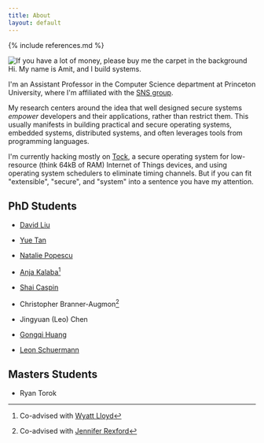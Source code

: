 ```yaml
---
title: About
layout: default
---
```


{% include references.md %}

![If you have a lot of money, please buy me the carpet in the
background](/assets/images/me.webp "If you have a lot of money, please buy me
the carpet in the background")  
Hi. My name is Amit, and I build systems.

I'm an Assistant Professor in the Computer Science department at Princeton
University, where I'm affiliated with the [SNS
group](https://sns.cs.princeton.edu).

My research centers around the idea that well designed secure systems _empower_
developers and their applications, rather than restrict them. This usually
manifests in building practical and secure operating systems, embedded systems,
distributed systems, and often leverages tools from programming languages.

I'm currently hacking mostly on [Tock](https://tockos.org), a secure operating
system for low-resource (think 64kB of RAM) Internet of Things devices, and
using operating system schedulers to eliminate timing channels. But if you can
fit "extensible", "secure", and "system" into a sentence you have my
attention.

## PhD Students

  * [David Liu](https://www.cs.princeton.edu/~hl7/)

  * [Yue Tan](https://www.cs.princeton.edu/~yuetan/)

  * [Natalie Popescu](https://www.cs.princeton.edu/~npopescu/)

  * [Anja Kalaba](https://www.cs.princeton.edu/~akalaba/)[^wyatt]

  * [Shai Caspin](https://www.cs.princeton.edu/~sc4479/)

  * Christopher Branner-Augmon[^jrex]

  * Jingyuan (Leo) Chen

  * [Gongqi Huang](https://gongqihuang.com/)

  * [Leon Schuermann](https://leon.schuermann.io)

## Masters Students

  * Ryan Torok

[^wyatt]: Co-advised with [Wyatt Lloyd](https://www.cs.princeton.edu/~wlloyd/)
[^jrex]: Co-advised with [Jennifer Rexford](https://www.cs.princeton.edu/~jrex/)
